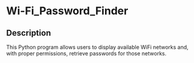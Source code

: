 # Wi-Fi_Password_Finder

## Description
This Python program allows users to display available WiFi networks and, with proper permissions, retrieve passwords for those networks.
